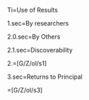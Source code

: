 Ti=Use of Results

1.sec=By researchers

2.0.sec=By Others

2.1.sec=Discoverability

2.=[G/Z/ol/s1]

3.sec=Returns to Principal

=[G/Z/ol/s3]